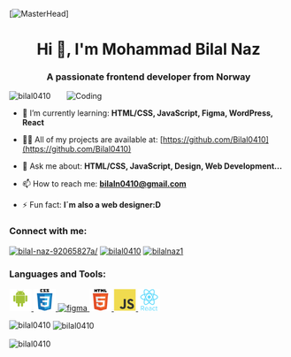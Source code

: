 [![MasterHead](https://i0.wp.com/plopdo.com/wp-content/uploads/2021/07/Screenshot-1.png?resize=1210%2C642&ssl=1)]
<h1 align="center">Hi 👋, I'm Mohammad Bilal Naz</h1>
<h3 align="center">A passionate frontend developer from Norway</h3>
<img align="right" alt="Coding" width="400" src="https://cdn.dribbble.com/users/1162077/screenshots/3848914/programmer.gif">

<p align="left"> <img src="https://komarev.com/ghpvc/?username=bilal0410&label=Profile%20views&color=0e75b6&style=flat" alt="bilal0410" /> </p>

- 🌱 I’m currently learning: **HTML/CSS, JavaScript, Figma, WordPress, React**

- 👨‍💻 All of my projects are available at: [https://github.com/Bilal0410](https://github.com/Bilal0410)

- 💬 Ask me about: **HTML/CSS, JavaScript, Design, Web Development...**

- 📫 How to reach me: **bilaln0410@gmail.com**

- ⚡ Fun fact: **I´m also a web designer:D**

<h3 align="left">Connect with me:</h3>
<p align="left">
<a href="https://linkedin.com/in/bilal-naz-92065827a/" target="blank"><img align="center" src="https://raw.githubusercontent.com/rahuldkjain/github-profile-readme-generator/master/src/images/icons/Social/linked-in-alt.svg" alt="bilal-naz-92065827a/" height="30" width="40" /></a>
<a href="https://codesandbox.com/u/bilal0410" target="blank"><img align="center" src="https://raw.githubusercontent.com/rahuldkjain/github-profile-readme-generator/master/src/images/icons/Social/codesandbox.svg" alt="bilal0410" height="30" width="40" /></a>
<a href="https://instagram.com/bilalnaz1" target="blank"><img align="center" src="https://raw.githubusercontent.com/rahuldkjain/github-profile-readme-generator/master/src/images/icons/Social/instagram.svg" alt="bilalnaz1" height="30" width="40" /></a>
</p>

<h3 align="left">Languages and Tools:</h3>
<p align="left"> <a href="https://developer.android.com" target="_blank" rel="noreferrer"> <img src="https://raw.githubusercontent.com/devicons/devicon/master/icons/android/android-original-wordmark.svg" alt="android" width="40" height="40"/> </a> <a href="https://www.w3schools.com/css/" target="_blank" rel="noreferrer"> <img src="https://raw.githubusercontent.com/devicons/devicon/master/icons/css3/css3-original-wordmark.svg" alt="css3" width="40" height="40"/> </a> <a href="https://www.figma.com/" target="_blank" rel="noreferrer"> <img src="https://www.vectorlogo.zone/logos/figma/figma-icon.svg" alt="figma" width="40" height="40"/> </a> <a href="https://www.w3.org/html/" target="_blank" rel="noreferrer"> <img src="https://raw.githubusercontent.com/devicons/devicon/master/icons/html5/html5-original-wordmark.svg" alt="html5" width="40" height="40"/> </a> <a href="https://developer.mozilla.org/en-US/docs/Web/JavaScript" target="_blank" rel="noreferrer"> <img src="https://raw.githubusercontent.com/devicons/devicon/master/icons/javascript/javascript-original.svg" alt="javascript" width="40" height="40"/> </a> <a href="https://reactjs.org/" target="_blank" rel="noreferrer"> <img src="https://raw.githubusercontent.com/devicons/devicon/master/icons/react/react-original-wordmark.svg" alt="react" width="40" height="40"/> </a> </p>

<p><img align="left" src="https://github-readme-stats.vercel.app/api/top-langs?username=bilal0410&show_icons=true&locale=en&layout=compact" alt="bilal0410" /></p>

<p>&nbsp;<img align="center" src="https://github-readme-stats.vercel.app/api?username=bilal0410&show_icons=true&locale=en" alt="bilal0410" /></p>

<p><img align="center" src="https://github-readme-streak-stats.herokuapp.com/?user=bilal0410&" alt="bilal0410" /></p>
